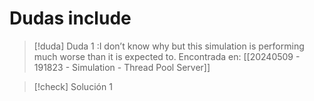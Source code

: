 # Dudas include

> [!duda] Duda 1
> :I don’t know why but this simulation is performing much worse than it is expected to.
> Encontrada en: [[20240509 - 191823 - Simulation - Thread Pool Server]]

> [!check] Solución 1
> 

